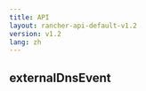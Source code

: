 ```yaml
---
title: API
layout: rancher-api-default-v1.2
version: v1.2
lang: zh
---
```


## externalDnsEvent





